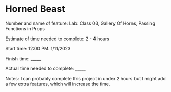 # Horned Beast

Number and name of feature: Lab: Class 03, Gallery Of Horns, Passing Functions in Props

Estimate of time needed to complete: 2 - 4 hours

Start time: 12:00 PM.  1/11/2023

Finish time: _____

Actual time needed to complete: _____

Notes: I can probably complete this project in under 2 hours but I might add a few extra features, which will increase the time.
